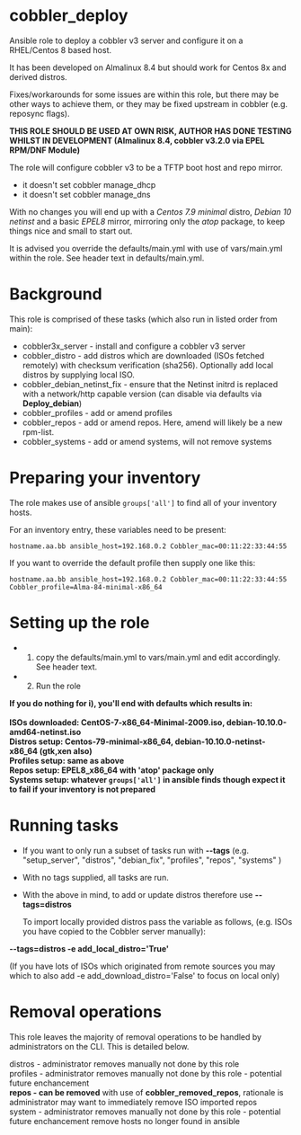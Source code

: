 # cobbler_deploy
Ansible role to deploy a cobbler v3 server and configure it on a RHEL/Centos 8 based host.

It has been developed on Almalinux 8.4 but should work for Centos 8x and derived distros.

Fixes/workarounds for some issues are within this role, but there may be other ways to achieve them, or they may be fixed upstream in cobbler (e.g. reposync flags).

**THIS ROLE SHOULD BE USED AT OWN RISK, AUTHOR HAS DONE TESTING WHILST IN DEVELOPMENT (Almalinux 8.4, cobbler v3.2.0 via EPEL RPM/DNF Module)**

The role will configure cobbler v3 to be a TFTP boot host and repo mirror.
- it doesn't set cobbler manage_dhcp
- it doesn't set cobbler manage_dns

With no changes you will end up with a *Centos 7.9 minimal* distro, *Debian 10 netinst* and a basic *EPEL8* mirror, mirroring only the *atop* package, to keep things nice and small to start out.

It is advised you override the defaults/main.yml with use of vars/main.yml within the role. See header text in defaults/main.yml.

# Background

This role is comprised of these tasks (which also run in listed order from main):

- cobbler3x_server - install and configure a cobbler v3 server
- cobbler_distro - add distros which are downloaded (ISOs fetched remotely) with checksum verification (sha256). Optionally add local distros by supplying local ISO.
- cobbler_debian_netinst_fix - ensure that the Netinst initrd is replaced with a network/http capable version (can disable via defaults via **Deploy_debian**)
- cobbler_profiles - add or amend profiles
- cobbler_repos - add or amend repos. Here, amend will likely be a new rpm-list.
- cobbler_systems - add or amend systems, will not remove systems

# Preparing your inventory

The role makes use of ansible `groups['all']` to find all of your inventory hosts. 

For an inventory entry, these variables need to be present:

`hostname.aa.bb ansible_host=192.168.0.2 Cobbler_mac=00:11:22:33:44:55`

If you want to override the default profile then supply one like this:

`hostname.aa.bb ansible_host=192.168.0.2 Cobbler_mac=00:11:22:33:44:55 Cobbler_profile=Alma-84-minimal-x86_64`


# Setting up the role

- 1) copy the defaults/main.yml to vars/main.yml and edit accordingly. See header text.
- 2) Run the role

**If you do nothing for i), you'll end with defaults which results in:<br><br>
   ISOs downloaded: CentOS-7-x86_64-Minimal-2009.iso, debian-10.10.0-amd64-netinst.iso<br>
   Distros setup: Centos-79-minimal-x86_64, debian-10.10.0-netinst-x86_64 (gtk,xen also)<br>
   Profiles setup: same as above<br>
   Repos setup: EPEL8_x86_64 with 'atop' package only<br>
   Systems setup: whatever `groups['all']` in ansible finds though expect it to fail if your inventory is not prepared**<br>

# Running tasks

- If you want to only run a subset of tasks run with __--tags__  (e.g. "setup_server", "distros", "debian_fix", "profiles", "repos", "systems"  )

- With no tags supplied, all tasks are run.

- With the above in mind, to add or update distros therefore use __--tags=distros__

  To import locally provided distros pass the variable as follows, (e.g. ISOs you have copied to the Cobbler server manually):

__--tags=distros -e add_local_distro='True'__

  (If you have lots of ISOs which originated from remote sources you may which to also add -e add_download_distro='False' to focus on local only)
  
  
# Removal operations

This role leaves the majority of removal operations to be handled by administrators on the CLI. This is detailed below.

distros - administrator removes manually not done by this role<br>
profiles - administrator removes manually not done by this role - potential future enchancement<br>
**repos - can be removed** with use of **cobbler_removed_repos**, rationale is administrator may want to immediately remove ISO imported repos<br>
system - administrator removes manually not done by this role - potential future enchancement remove hosts no longer found in ansible<br>


